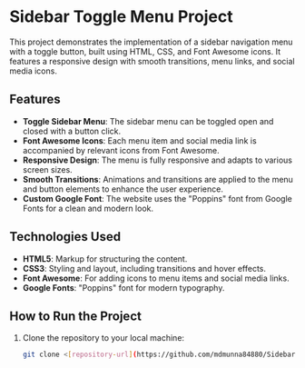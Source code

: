 # Sidebar Toggle Menu Project

This project demonstrates the implementation of a sidebar navigation menu with a toggle button, built using HTML, CSS, and Font Awesome icons. It features a responsive design with smooth transitions, menu links, and social media icons.

## Features

- **Toggle Sidebar Menu**: The sidebar menu can be toggled open and closed with a button click.
- **Font Awesome Icons**: Each menu item and social media link is accompanied by relevant icons from Font Awesome.
- **Responsive Design**: The menu is fully responsive and adapts to various screen sizes.
- **Smooth Transitions**: Animations and transitions are applied to the menu and button elements to enhance the user experience.
- **Custom Google Font**: The website uses the "Poppins" font from Google Fonts for a clean and modern look.

## Technologies Used

- **HTML5**: Markup for structuring the content.
- **CSS3**: Styling and layout, including transitions and hover effects.
- **Font Awesome**: For adding icons to menu items and social media links.
- **Google Fonts**: "Poppins" font for modern typography.

## How to Run the Project

1. Clone the repository to your local machine:
   ```bash
   git clone <[repository-url](https://github.com/mdmunna84880/Sidebar-Toggle-Menu)>
